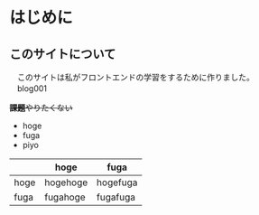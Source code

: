 # はじめに
## このサイトについて
　このサイトは私がフロントエンドの学習をするために作りました。
　blog001

~~**課題**やりたくない~~

- hoge
- fuga
- piyo

| | hoge | fuga |
| ---- | ---- | ---- | 
| hoge | hogehoge | hogefuga|
| fuga | fugahoge | fugafuga |